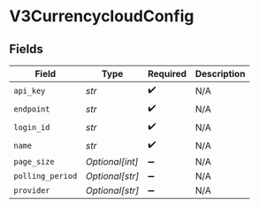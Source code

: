 # V3CurrencycloudConfig


## Fields

| Field              | Type               | Required           | Description        |
| ------------------ | ------------------ | ------------------ | ------------------ |
| `api_key`          | *str*              | :heavy_check_mark: | N/A                |
| `endpoint`         | *str*              | :heavy_check_mark: | N/A                |
| `login_id`         | *str*              | :heavy_check_mark: | N/A                |
| `name`             | *str*              | :heavy_check_mark: | N/A                |
| `page_size`        | *Optional[int]*    | :heavy_minus_sign: | N/A                |
| `polling_period`   | *Optional[str]*    | :heavy_minus_sign: | N/A                |
| `provider`         | *Optional[str]*    | :heavy_minus_sign: | N/A                |